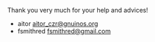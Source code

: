 Thank you very much for your help and advices!

- aitor <aitor_czr@gnuinos.org>
- fsmithred <fsmithred@gmail.com>
